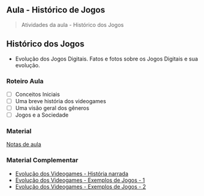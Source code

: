 ## Aula - Histórico de Jogos

> Atividades da aula - Histórico dos Jogos

## Histórico dos Jogos

- Evolução dos Jogos Digitais. Fatos e fotos sobre os Jogos Digitais e sua evolução.

### Roteiro Aula
- [ ] Conceitos Iniciais
- [ ] Uma breve história dos videogames
- [ ] Uma visão geral dos gêneros
- [ ] Jogos e a Sociedade

### Material
[Notas de aula](https://github.com/marcoswagner-commits/jogos_digitais/files/8319241/aula_00_historico_jogos.pdf)


### Material Complementar
- [Evolução dos Videogames - História narrada](https://www.youtube.com/watch?v=9CJqu8Doxok&t=123s)
- [Evolução dos Videogames - Exemplos de Jogos - 1](https://www.youtube.com/watch?v=IsPPWWlV-T8)
- [Evolução dos Videogames - Exemplos de Jogos - 2](https://www.youtube.com/watch?v=ROjqn1g4Nxk)
